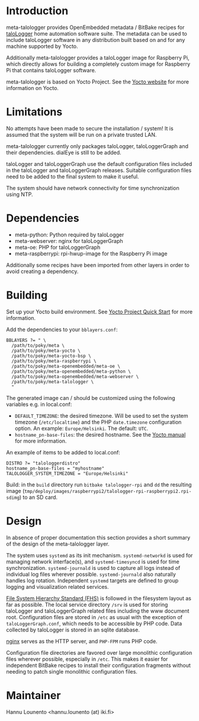 # Introduction

meta-talologger provides OpenEmbedded metadata / BitBake recipes for [taloLogger](http://olammi.iki.fi/sw/taloLogger/) home automation software suite. The metadata can be used to include taloLogger software in any distribution built based on and for any machine supported by Yocto.

Additionally meta-talologger provides a taloLogger image for Raspberry Pi, which directly allows for building a completely custom image for Raspberry Pi that contains taloLogger software.

meta-talologger is based on Yocto Project. See the [Yocto website](https://www.yoctoproject.org/) for more information on Yocto.


# Limitations

No attempts have been made to secure the installation / system! It is assumed that the system will be run on a private trusted LAN.

meta-talologger currently only packages taloLogger, taloLoggerGraph and their dependencies. dialEye is still to be added.

taloLogger and taloLoggerGraph use the default configuration files included in the taloLogger and taloLoggerGraph releases. Suitable configuration files need to be added to the final system to make it useful.

The system should have network connectivity for time synchronization using NTP.


# Dependencies

* meta-python: Python required by taloLogger
* meta-webserver: nginx for taloLoggerGraph
* meta-oe: PHP for taloLoggerGraph
* meta-raspberrypi: rpi-hwup-image for the Raspberry Pi image

Additionally some recipes have been imported from other layers in order to avoid creating a dependency.


# Building

Set up your Yocto build environment. See [Yocto Project Quick Start](http://www.yoctoproject.org/docs/2.0/yocto-project-qs/yocto-project-qs.html) for more information.

Add the dependencies to your `bblayers.conf`:

```
BBLAYERS ?= " \
  /path/to/poky/meta \
  /path/to/poky/meta-yocto \
  /path/to/poky/meta-yocto-bsp \
  /path/to/poky/meta-raspberrypi \
  /path/to/poky/meta-openembedded/meta-oe \
  /path/to/poky/meta-openembedded/meta-python \
  /path/to/poky/meta-openembedded/meta-webserver \
  /path/to/poky/meta-talologger \
  "
```

The generated image can / should be customized using the following variables e.g. in local.conf:

* `DEFAULT_TIMEZONE`: the desired timezone. Will be used to set the system timezone (`/etc/localtime`) and the PHP `date.timezone` configuration option. An example: `Europe/Helsinki`. The default: `UTC`.
* `hostname_pn-base-files`: the desired hostname. See the [Yocto manual](http://www.yoctoproject.org/docs/latest/mega-manual/mega-manual.html#usingpoky-extend-customimage-image-name) for more information.

An example of items to be added to local.conf:

```
DISTRO ?= "talologgerdistro"
hostname_pn-base-files = "myhostname"
TALOLOGGER_SYSTEM_TIMEZONE = "Europe/Helsinki"
```

Build: in the `build` directory run `bitbake talologger-rpi` and `dd` the resulting image (`tmp/deploy/images/raspberrypi2/talologger-rpi-raspberrypi2.rpi-sdimg`) to an SD card.


# Design

In absence of proper documentation this section provides a short summary of the design of the meta-talologger layer.

The system uses `systemd` as its init mechanism. `systemd-networkd` is used for managing network interface(s), and `systemd-timesyncd` is used for time synchronization. `systemd-journald` is used to capture all logs instead of individual log files wherever possible. `systemd-journald` also naturally handles log rotation. Independent `systemd` targets are defined to group logging and visualization related services.

[File System Hierarchy Standard (FHS)](https://wiki.linuxfoundation.org/en/FHS) is followed in the filesystem layout as far as possible. The local service directory `/srv` is used for storing taloLogger and taloLoggerGraph related files including the www document root. Configuration files are stored in `/etc` as usual with the exception of `taloLoggerGraph.conf`, which needs to be accessible by PHP code. Data collected by taloLogger is stored in an sqlite database.

[nginx](http://nginx.org/) serves as the HTTP server, and `PHP-FPM` runs PHP code.

Configuration file directories are favored over large monolithic configuration files wherever possible, especially in `/etc`. This makes it easier for independent BitBake recipes to install their configuration fragments without needing to patch single monolithic configuration files.


# Maintainer

Hannu Lounento <hannu.lounento (at) iki.fi>
